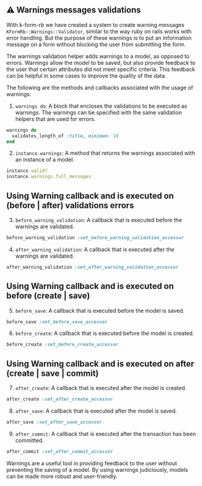 ## ⚠️ Warnings messages validations

With k-form-rb we have created a system to create warning messages `KFormRb::Warnings::Validator`, similar to the way
ruby on rails works with error handling.
But the purpose of these warnings is to put an information message on a form without blocking the user from submitting the form.

The warnings validation helper adds warnings to a model, as opposed to errors. Warnings allow the model to be saved, but
also provide feedback to the user that certain attributes did not meet specific criteria. This feedback can be helpful
in some cases to improve the quality of the data.

The following are the methods and callbacks associated with the usage of warnings:

1. `warnings do`: A block that encloses the validations to be executed as warnings. The warnings can be specified with
   the same validation helpers that are used for errors.

```ruby
warnings do
  validates_length_of :title, minimum: 10
end
```

2. `instance.warnings`: A method that returns the warnings associated with an instance of a model.

````ruby
instance.valid?
instance.warnings.full_messages
````

## Using Warning callback and is executed on (before | after) validations errors

3. `before_warning_validation`: A callback that is executed before the warnings are validated.

```ruby
before_warning_validation :set_before_warning_validation_accessor
```

4. `after_warning_validation`: A callback that is executed after the warnings are validated.

```ruby
after_warning_validation :set_after_warning_validation_accessor
```

## Using Warning callback and is executed on before (create | save)

5. `before_save`: A callback that is executed before the model is saved.

```ruby
before_save :set_before_save_accessor
```

6. `before_create`: A callback that is executed before the model is created.

```ruby
before_create :set_before_create_accessor
```

## Using Warning callback and is executed on after (create | save | commit)

7. `after_create`: A callback that is executed after the model is created.

````ruby
after_create :set_after_create_accessor
````

8. `after_save`: A callback that is executed after the model is saved.

````ruby
after_save :set_after_save_accessor
````

9. `after_commit`: A callback that is executed after the transaction has been committed.

````ruby
after_commit :set_after_commit_accessor
````

Warnings are a useful tool in providing feedback to the user without preventing the saving of a model. By using warnings
judiciously, models can be made more robust and user-friendly.